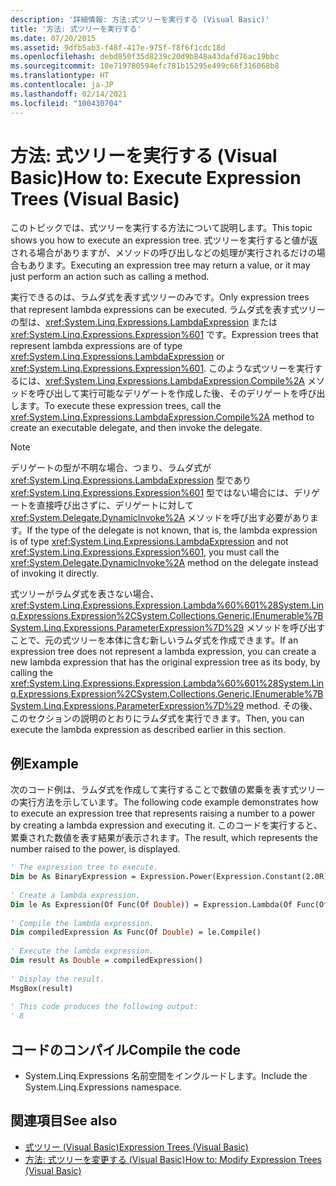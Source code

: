 ```yaml
---
description: '詳細情報: 方法:式ツリーを実行する (Visual Basic)'
title: '方法: 式ツリーを実行する'
ms.date: 07/20/2015
ms.assetid: 9dfb5ab3-f48f-417e-975f-f8f6f1cdc18d
ms.openlocfilehash: debd850f35d8239c20d9b848a43dafd76ac19bbc
ms.sourcegitcommit: 10e719780594efc781b15295e499c66f316068b8
ms.translationtype: HT
ms.contentlocale: ja-JP
ms.lasthandoff: 02/14/2021
ms.locfileid: "100430704"
---
```

# <a name="how-to-execute-expression-trees-visual-basic"></a><span data-ttu-id="195ad-103">方法: 式ツリーを実行する (Visual Basic)</span><span class="sxs-lookup"><span data-stu-id="195ad-103">How to: Execute Expression Trees (Visual Basic)</span></span>

<span data-ttu-id="195ad-104">このトピックでは、式ツリーを実行する方法について説明します。</span><span class="sxs-lookup"><span data-stu-id="195ad-104">This topic shows you how to execute an expression tree.</span></span> <span data-ttu-id="195ad-105">式ツリーを実行すると値が返される場合がありますが、メソッドの呼び出しなどの処理が実行されるだけの場合もあります。</span><span class="sxs-lookup"><span data-stu-id="195ad-105">Executing an expression tree may return a value, or it may just perform an action such as calling a method.</span></span>  
  
 <span data-ttu-id="195ad-106">実行できるのは、ラムダ式を表す式ツリーのみです。</span><span class="sxs-lookup"><span data-stu-id="195ad-106">Only expression trees that represent lambda expressions can be executed.</span></span> <span data-ttu-id="195ad-107">ラムダ式を表す式ツリーの型は、<xref:System.Linq.Expressions.LambdaExpression> または <xref:System.Linq.Expressions.Expression%601> です。</span><span class="sxs-lookup"><span data-stu-id="195ad-107">Expression trees that represent lambda expressions are of type <xref:System.Linq.Expressions.LambdaExpression> or <xref:System.Linq.Expressions.Expression%601>.</span></span> <span data-ttu-id="195ad-108">このような式ツリーを実行するには、<xref:System.Linq.Expressions.LambdaExpression.Compile%2A> メソッドを呼び出して実行可能なデリゲートを作成した後、そのデリゲートを呼び出します。</span><span class="sxs-lookup"><span data-stu-id="195ad-108">To execute these expression trees, call the <xref:System.Linq.Expressions.LambdaExpression.Compile%2A> method to create an executable delegate, and then invoke the delegate.</span></span>  
  
> [!NOTE]
> <span data-ttu-id="195ad-109">デリゲートの型が不明な場合、つまり、ラムダ式が <xref:System.Linq.Expressions.LambdaExpression> 型であり <xref:System.Linq.Expressions.Expression%601> 型ではない場合には、デリゲートを直接呼び出さずに、デリゲートに対して <xref:System.Delegate.DynamicInvoke%2A> メソッドを呼び出す必要があります。</span><span class="sxs-lookup"><span data-stu-id="195ad-109">If the type of the delegate is not known, that is, the lambda expression is of type <xref:System.Linq.Expressions.LambdaExpression> and not <xref:System.Linq.Expressions.Expression%601>, you must call the <xref:System.Delegate.DynamicInvoke%2A> method on the delegate instead of invoking it directly.</span></span>  
  
 <span data-ttu-id="195ad-110">式ツリーがラムダ式を表さない場合、<xref:System.Linq.Expressions.Expression.Lambda%60%601%28System.Linq.Expressions.Expression%2CSystem.Collections.Generic.IEnumerable%7BSystem.Linq.Expressions.ParameterExpression%7D%29> メソッドを呼び出すことで、元の式ツリーを本体に含む新しいラムダ式を作成できます。</span><span class="sxs-lookup"><span data-stu-id="195ad-110">If an expression tree does not represent a lambda expression, you can create a new lambda expression that has the original expression tree as its body, by calling the <xref:System.Linq.Expressions.Expression.Lambda%60%601%28System.Linq.Expressions.Expression%2CSystem.Collections.Generic.IEnumerable%7BSystem.Linq.Expressions.ParameterExpression%7D%29> method.</span></span> <span data-ttu-id="195ad-111">その後、このセクションの説明のとおりにラムダ式を実行できます。</span><span class="sxs-lookup"><span data-stu-id="195ad-111">Then, you can execute the lambda expression as described earlier in this section.</span></span>  
  
## <a name="example"></a><span data-ttu-id="195ad-112">例</span><span class="sxs-lookup"><span data-stu-id="195ad-112">Example</span></span>  

 <span data-ttu-id="195ad-113">次のコード例は、ラムダ式を作成して実行することで数値の累乗を表す式ツリーの実行方法を示しています。</span><span class="sxs-lookup"><span data-stu-id="195ad-113">The following code example demonstrates how to execute an expression tree that represents raising a number to a power by creating a lambda expression and executing it.</span></span> <span data-ttu-id="195ad-114">このコードを実行すると、累乗された数値を表す結果が表示されます。</span><span class="sxs-lookup"><span data-stu-id="195ad-114">The result, which represents the number raised to the power, is displayed.</span></span>  
  
```vb  
' The expression tree to execute.  
Dim be As BinaryExpression = Expression.Power(Expression.Constant(2.0R), Expression.Constant(3.0R))  
  
' Create a lambda expression.  
Dim le As Expression(Of Func(Of Double)) = Expression.Lambda(Of Func(Of Double))(be)  
  
' Compile the lambda expression.  
Dim compiledExpression As Func(Of Double) = le.Compile()  
  
' Execute the lambda expression.  
Dim result As Double = compiledExpression()  
  
' Display the result.  
MsgBox(result)  
  
' This code produces the following output:  
' 8  
```  
  
## <a name="compile-the-code"></a><span data-ttu-id="195ad-115">コードのコンパイル</span><span class="sxs-lookup"><span data-stu-id="195ad-115">Compile the code</span></span>  
  
- <span data-ttu-id="195ad-116">System.Linq.Expressions 名前空間をインクルードします。</span><span class="sxs-lookup"><span data-stu-id="195ad-116">Include the System.Linq.Expressions namespace.</span></span>  
  
## <a name="see-also"></a><span data-ttu-id="195ad-117">関連項目</span><span class="sxs-lookup"><span data-stu-id="195ad-117">See also</span></span>

- [<span data-ttu-id="195ad-118">式ツリー (Visual Basic)</span><span class="sxs-lookup"><span data-stu-id="195ad-118">Expression Trees (Visual Basic)</span></span>](index.md)
- [<span data-ttu-id="195ad-119">方法: 式ツリーを変更する (Visual Basic)</span><span class="sxs-lookup"><span data-stu-id="195ad-119">How to: Modify Expression Trees (Visual Basic)</span></span>](how-to-modify-expression-trees.md)
